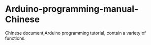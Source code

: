 # Arduino-programming-manual-Chinese
Chinese document,Arduino programming tutorial, contain a variety of functions.
